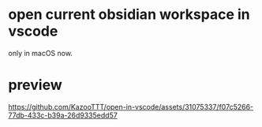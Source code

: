 # open current obsidian workspace in vscode

only in macOS now.

# preview

https://github.com/KazooTTT/open-in-vscode/assets/31075337/f07c5266-77db-433c-b39a-26d9335edd57

